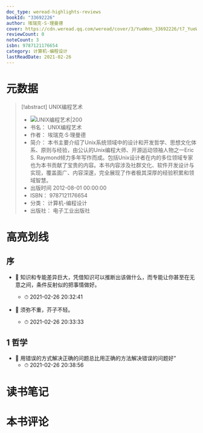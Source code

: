 ```yaml
---
doc_type: weread-highlights-reviews
bookId: "33692226"
author: 埃瑞克·S·理曼德
cover: https://cdn.weread.qq.com/weread/cover/3/YueWen_33692226/t7_YueWen_33692226.jpg
reviewCount: 0
noteCount: 3
isbn: 9787121176654
category: 计算机-编程设计
lastReadDate: 2021-02-26
---
```

# 元数据
> [!abstract] UNIX编程艺术
> - ![ UNIX编程艺术|200](https://cdn.weread.qq.com/weread/cover/3/YueWen_33692226/t7_YueWen_33692226.jpg)
> - 书名： UNIX编程艺术
> - 作者： 埃瑞克·S·理曼德
> - 简介： 本书主要介绍了Unix系统领域中的设计和开发哲学、思想文化体系、原则与经验，由公认的Unix编程大师、开源运动领袖人物之一Eric S. Raymond倾力多年写作而成。包括Unix设计者在内的多位领域专家也为本书贡献了宝贵的内容。本书内容涉及社群文化、软件开发设计与实现，覆盖面广、内容深邃，完全展现了作者极其深厚的经验积累和领域智慧。
> - 出版时间 2012-08-01 00:00:00
> - ISBN： 9787121176654
> - 分类： 计算机-编程设计
> - 出版社： 电子工业出版社

# 高亮划线

## 序


- 📌 知识和专能差异巨大，凭借知识可以推断出该做什么，而专能让你甚至在无意之间，条件反射似的把事情做好。 
    - ⏱ 2021-02-26 20:32:41 

- 📌 须弥不重，芥子不轻。 
    - ⏱ 2021-02-26 20:33:33 
## 1 哲学


- 📌 用错误的方式解决正确的问题总比用正确的方法解决错误的问题好” 
    - ⏱ 2021-02-26 20:38:56 
# 读书笔记

# 本书评论
